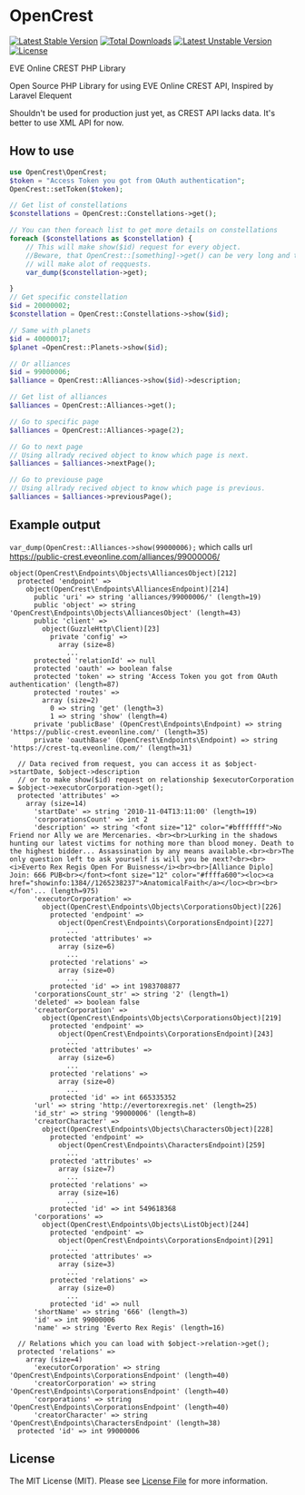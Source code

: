 # OpenCrest
[![Latest Stable Version](https://poser.pugx.org/mentos1386/opencrest/v/stable)](https://packagist.org/packages/mentos1386/opencrest) [![Total Downloads](https://poser.pugx.org/mentos1386/opencrest/downloads)](https://packagist.org/packages/mentos1386/opencrest) [![Latest Unstable Version](https://poser.pugx.org/mentos1386/opencrest/v/unstable)](https://packagist.org/packages/mentos1386/opencrest) [![License](https://poser.pugx.org/mentos1386/opencrest/license)](https://packagist.org/packages/mentos1386/opencrest)

EVE Online CREST PHP Library


Open Source PHP Library for using EVE Online CREST API, Inspired by Laravel Elequent


Shouldn't be used for production just yet, as CREST API lacks data. It's better to use XML API for now.

## How to use

```php
use OpenCrest\OpenCrest;
$token = "Access Token you got from OAuth authentication";
OpenCrest::setToken($token);

// Get list of constellations
$constellations = OpenCrest::Constellations->get();

// You can then foreach list to get more details on constellations
foreach ($constellations as $constellation) {
    // This will make show($id) request for every object.
    //Beware, that OpenCrest::[something]->get() can be very long and that making get request on every item 
    // will make alot of reqquests.
    var_dump($constellation->get);

}
// Get specific constellation
$id = 20000002;
$constellation = OpenCrest::Constellations->show($id);

// Same with planets
$id = 40000017;
$planet =OpenCrest::Planets->show($id);

// Or alliances
$id = 99000006;
$alliance = OpenCrest::Alliances->show($id)->description;

// Get list of alliances
$alliances = OpenCrest::Alliances->get();

// Go to specific page
$alliances = OpenCrest::Alliances->page(2);

// Go to next page
// Using allrady recived object to know which page is next.
$alliances = $alliances->nextPage();

// Go to previouse page
// Using allrady recived object to know which page is previous.
$alliances = $alliances->previousPage();

```

## Example output
`var_dump(OpenCrest::Alliances->show(99000006);` which calls url https://public-crest.eveonline.com/alliances/99000006/

```
object(OpenCrest\Endpoints\Objects\AlliancesObject)[212]
  protected 'endpoint' => 
    object(OpenCrest\Endpoints\AlliancesEndpoint)[214]
      public 'uri' => string 'alliances/99000006/' (length=19)
      public 'object' => string 'OpenCrest\Endpoints\Objects\AlliancesObject' (length=43)
      public 'client' => 
        object(GuzzleHttp\Client)[23]
          private 'config' => 
            array (size=8)
              ...
      protected 'relationId' => null
      protected 'oauth' => boolean false
      protected 'token' => string 'Access Token you got from OAuth authentication' (length=87)
      protected 'routes' => 
        array (size=2)
          0 => string 'get' (length=3)
          1 => string 'show' (length=4)
      private 'publicBase' (OpenCrest\Endpoints\Endpoint) => string 'https://public-crest.eveonline.com/' (length=35)
      private 'oauthBase' (OpenCrest\Endpoints\Endpoint) => string 'https://crest-tq.eveonline.com/' (length=31)
  
  // Data recived from request, you can access it as $object->startDate, $object->description
  // or to make show($id) request on relationship $executorCorporation = $object->executorCorporation->get();
  protected 'attributes' => 
    array (size=14)
      'startDate' => string '2010-11-04T13:11:00' (length=19)
      'corporationsCount' => int 2
      'description' => string '<font size="12" color="#bfffffff">No Friend nor Ally we are Mercenaries. <br><br>Lurking in the shadows hunting our latest victims for nothing more than blood money. Death to the highest bidder... Assassination by any means available.<br><br>The only question left to ask yourself is will you be next?<br><br><i>Everto Rex Regis Open For Buisness</i><br><br>[Alliance Diplo] Join: 666 PUB<br></font><font size="12" color="#ffffa600"><loc><a href="showinfo:1384//1265238237">AnatomicalFaith</a></loc><br><br></fon'... (length=975)
      'executorCorporation' => 
        object(OpenCrest\Endpoints\Objects\CorporationsObject)[226]
          protected 'endpoint' => 
            object(OpenCrest\Endpoints\CorporationsEndpoint)[227]
              ...
          protected 'attributes' => 
            array (size=6)
              ...
          protected 'relations' => 
            array (size=0)
              ...
          protected 'id' => int 1983708877
      'corporationsCount_str' => string '2' (length=1)
      'deleted' => boolean false
      'creatorCorporation' => 
        object(OpenCrest\Endpoints\Objects\CorporationsObject)[219]
          protected 'endpoint' => 
            object(OpenCrest\Endpoints\CorporationsEndpoint)[243]
              ...
          protected 'attributes' => 
            array (size=6)
              ...
          protected 'relations' => 
            array (size=0)
              ...
          protected 'id' => int 665335352
      'url' => string 'http://evertorexregis.net' (length=25)
      'id_str' => string '99000006' (length=8)
      'creatorCharacter' => 
        object(OpenCrest\Endpoints\Objects\CharactersObject)[228]
          protected 'endpoint' => 
            object(OpenCrest\Endpoints\CharactersEndpoint)[259]
              ...
          protected 'attributes' => 
            array (size=7)
              ...
          protected 'relations' => 
            array (size=16)
              ...
          protected 'id' => int 549618368
      'corporations' => 
        object(OpenCrest\Endpoints\Objects\ListObject)[244]
          protected 'endpoint' => 
            object(OpenCrest\Endpoints\CorporationsEndpoint)[291]
              ...
          protected 'attributes' => 
            array (size=3)
              ...
          protected 'relations' => 
            array (size=0)
              ...
          protected 'id' => null
      'shortName' => string '666' (length=3)
      'id' => int 99000006
      'name' => string 'Everto Rex Regis' (length=16)
      
  // Relations which you can load with $object->relation->get();
  protected 'relations' => 
    array (size=4)
      'executorCorporation' => string 'OpenCrest\Endpoints\CorporationsEndpoint' (length=40)
      'creatorCorporation' => string 'OpenCrest\Endpoints\CorporationsEndpoint' (length=40)
      'corporations' => string 'OpenCrest\Endpoints\CorporationsEndpoint' (length=40)
      'creatorCharacter' => string 'OpenCrest\Endpoints\CharactersEndpoint' (length=38)
  protected 'id' => int 99000006
```

## License
The MIT License (MIT). Please see [License File](https://github.com/mentos1386/OpenCrest/blob/master/LICENSE) for more information.
